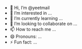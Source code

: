 - 👋 Hi, I’m @yeetmail
- 👀 I’m interested in ...
- 🌱 I’m currently learning ...
- 💞️ I’m looking to collaborate on ...
- 📫 How to reach me ...
- 😄 Pronouns: ...
- ⚡ Fun fact: ...

<!---
yeetmail/yeetmail is a ✨ special ✨ repository because its `README.md` (this file) appears on your GitHub profile.
You can click the Preview link to take a look at your changes.
--->
